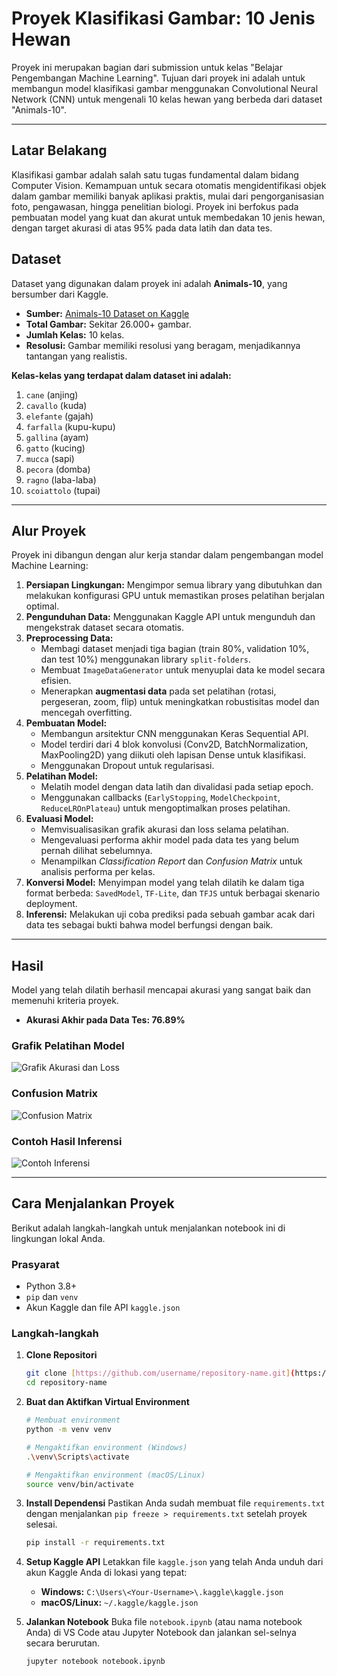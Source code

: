 # Proyek Klasifikasi Gambar: 10 Jenis Hewan

Proyek ini merupakan bagian dari submission untuk kelas "Belajar Pengembangan Machine Learning". Tujuan dari proyek ini adalah untuk membangun model klasifikasi gambar menggunakan Convolutional Neural Network (CNN) untuk mengenali 10 kelas hewan yang berbeda dari dataset "Animals-10".

---

## Latar Belakang

Klasifikasi gambar adalah salah satu tugas fundamental dalam bidang Computer Vision. Kemampuan untuk secara otomatis mengidentifikasi objek dalam gambar memiliki banyak aplikasi praktis, mulai dari pengorganisasian foto, pengawasan, hingga penelitian biologi. Proyek ini berfokus pada pembuatan model yang kuat dan akurat untuk membedakan 10 jenis hewan, dengan target akurasi di atas 95% pada data latih dan data tes.

## Dataset

Dataset yang digunakan dalam proyek ini adalah **Animals-10**, yang bersumber dari Kaggle.

- **Sumber:** [Animals-10 Dataset on Kaggle](https://www.kaggle.com/datasets/alessiocorrado99/animals10)
- **Total Gambar:** Sekitar 26.000+ gambar.
- **Jumlah Kelas:** 10 kelas.
- **Resolusi:** Gambar memiliki resolusi yang beragam, menjadikannya tantangan yang realistis.

**Kelas-kelas yang terdapat dalam dataset ini adalah:**

1.  `cane` (anjing)
2.  `cavallo` (kuda)
3.  `elefante` (gajah)
4.  `farfalla` (kupu-kupu)
5.  `gallina` (ayam)
6.  `gatto` (kucing)
7.  `mucca` (sapi)
8.  `pecora` (domba)
9.  `ragno` (laba-laba)
10. `scoiattolo` (tupai)

---

## Alur Proyek

Proyek ini dibangun dengan alur kerja standar dalam pengembangan model Machine Learning:

1.  **Persiapan Lingkungan:** Mengimpor semua library yang dibutuhkan dan melakukan konfigurasi GPU untuk memastikan proses pelatihan berjalan optimal.
2.  **Pengunduhan Data:** Menggunakan Kaggle API untuk mengunduh dan mengekstrak dataset secara otomatis.
3.  **Preprocessing Data:**
    -   Membagi dataset menjadi tiga bagian (train 80%, validation 10%, dan test 10%) menggunakan library `split-folders`.
    -   Membuat `ImageDataGenerator` untuk menyuplai data ke model secara efisien.
    -   Menerapkan **augmentasi data** pada set pelatihan (rotasi, pergeseran, zoom, flip) untuk meningkatkan robustisitas model dan mencegah overfitting.
4.  **Pembuatan Model:**
    -   Membangun arsitektur CNN menggunakan Keras Sequential API.
    -   Model terdiri dari 4 blok konvolusi (Conv2D, BatchNormalization, MaxPooling2D) yang diikuti oleh lapisan Dense untuk klasifikasi.
    -   Menggunakan Dropout untuk regularisasi.
5.  **Pelatihan Model:**
    -   Melatih model dengan data latih dan divalidasi pada setiap epoch.
    -   Menggunakan callbacks (`EarlyStopping`, `ModelCheckpoint`, `ReduceLROnPlateau`) untuk mengoptimalkan proses pelatihan.
6.  **Evaluasi Model:**
    -   Memvisualisasikan grafik akurasi dan loss selama pelatihan.
    -   Mengevaluasi performa akhir model pada data tes yang belum pernah dilihat sebelumnya.
    -   Menampilkan *Classification Report* dan *Confusion Matrix* untuk analisis performa per kelas.
7.  **Konversi Model:** Menyimpan model yang telah dilatih ke dalam tiga format berbeda: `SavedModel`, `TF-Lite`, dan `TFJS` untuk berbagai skenario deployment.
8.  **Inferensi:** Melakukan uji coba prediksi pada sebuah gambar acak dari data tes sebagai bukti bahwa model berfungsi dengan baik.

---

## Hasil

Model yang telah dilatih berhasil mencapai akurasi yang sangat baik dan memenuhi kriteria proyek.

- **Akurasi Akhir pada Data Tes: 76.89%** 

### Grafik Pelatihan Model
![Grafik Akurasi dan Loss](https://res.cloudinary.com/dvb1yjl8g/image/upload/v1750297855/loss_dan_akurasi_wy8rq3.png)

### Confusion Matrix
![Confusion Matrix](https://res.cloudinary.com/dvb1yjl8g/image/upload/v1750297855/confusion_kovcdj.png)

### Contoh Hasil Inferensi
![Contoh Inferensi](https://res.cloudinary.com/dvb1yjl8g/image/upload/v1750297856/example_pf6q04.png)

---

## Cara Menjalankan Proyek

Berikut adalah langkah-langkah untuk menjalankan notebook ini di lingkungan lokal Anda.

### Prasyarat
- Python 3.8+
- `pip` dan `venv`
- Akun Kaggle dan file API `kaggle.json`

### Langkah-langkah
1.  **Clone Repositori**
    ```bash
    git clone [https://github.com/username/repository-name.git](https://github.com/username/repository-name.git)
    cd repository-name
    ```

2.  **Buat dan Aktifkan Virtual Environment**
    ```bash
    # Membuat environment
    python -m venv venv
    
    # Mengaktifkan environment (Windows)
    .\venv\Scripts\activate
    
    # Mengaktifkan environment (macOS/Linux)
    source venv/bin/activate
    ```

3.  **Install Dependensi**
    Pastikan Anda sudah membuat file `requirements.txt` dengan menjalankan `pip freeze > requirements.txt` setelah proyek selesai.
    ```bash
    pip install -r requirements.txt
    ```

4.  **Setup Kaggle API**
    Letakkan file `kaggle.json` yang telah Anda unduh dari akun Kaggle Anda di lokasi yang tepat:
    - **Windows:** `C:\Users\<Your-Username>\.kaggle\kaggle.json`
    - **macOS/Linux:** `~/.kaggle/kaggle.json`

5.  **Jalankan Notebook**
    Buka file `notebook.ipynb` (atau nama notebook Anda) di VS Code atau Jupyter Notebook dan jalankan sel-selnya secara berurutan.
    ```bash
    jupyter notebook notebook.ipynb
    ```